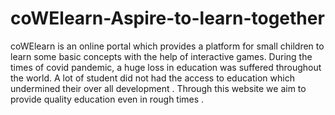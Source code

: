# coWElearn-Aspire-to-learn-together
coWElearn is an online portal which provides a platform for small children to learn some basic concepts with the help of interactive games. During the times of covid pandemic, a huge loss in education was suffered throughout the world. A lot of student did not had the access to education which undermined their over all development . Through this website we aim to provide quality education even in rough times . 

